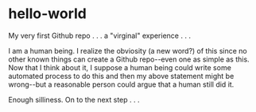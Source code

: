 # hello-world
My very first Github repo . . . a "virginal" experience . . .

I am a human being.  I realize the obviosity (a new word?) of this since no other known things can create a Github repo--even one as simple as this.  Now that I think about it, I suppose a human being could write some automated process to do this and then my above statement might be wrong--but a reasonable person could argue that a human still did it.

Enough silliness.  On to the next step . . .
